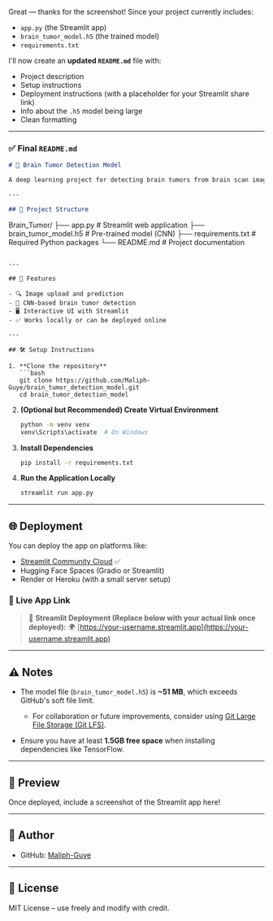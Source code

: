 Great — thanks for the screenshot! Since your project currently includes:

- `app.py` (the Streamlit app)
- `brain_tumor_model.h5` (the trained model)
- `requirements.txt`

I'll now create an **updated `README.md`** file with:

- Project description
- Setup instructions
- Deployment instructions (with a placeholder for your Streamlit share link)
- Info about the `.h5` model being large
- Clean formatting

---

### ✅ Final `README.md`

```markdown
# 🧠 Brain Tumor Detection Model

A deep learning project for detecting brain tumors from brain scan images using a trained Convolutional Neural Network (CNN), deployed via a user-friendly Streamlit web app.

---

## 📂 Project Structure
```

Brain_Tumor/
├── app.py # Streamlit web application
├── brain_tumor_model.h5 # Pre-trained model (CNN)
├── requirements.txt # Required Python packages
└── README.md # Project documentation

````

---

## 🚀 Features

- 🔍 Image upload and prediction
- 🧠 CNN-based brain tumor detection
- 🖥️ Interactive UI with Streamlit
- ✅ Works locally or can be deployed online

---

## 🛠️ Setup Instructions

1. **Clone the repository**
   ```bash
   git clone https://github.com/Maliph-Guye/brain_tumor_detection_model.git
   cd brain_tumor_detection_model
````

2. **(Optional but Recommended) Create Virtual Environment**

   ```bash
   python -m venv venv
   venv\Scripts\activate  # On Windows
   ```

3. **Install Dependencies**

   ```bash
   pip install -r requirements.txt
   ```

4. **Run the Application Locally**

   ```bash
   streamlit run app.py
   ```

---

## 🌐 Deployment

You can deploy the app on platforms like:

- [Streamlit Community Cloud](https://streamlit.io/cloud) ✅
- Hugging Face Spaces (Gradio or Streamlit)
- Render or Heroku (with a small server setup)

### 🔗 Live App Link

> 📌 **Streamlit Deployment (Replace below with your actual link once deployed):**
> 🌍 [https://your-username.streamlit.app](https://your-username.streamlit.app)

---

## ⚠️ Notes

- The model file (`brain_tumor_model.h5`) is **~51 MB**, which exceeds GitHub's soft file limit.

  - For collaboration or future improvements, consider using [Git Large File Storage (Git LFS)](https://git-lfs.github.com/).

- Ensure you have at least **1.5GB free space** when installing dependencies like TensorFlow.

---

## 📸 Preview

Once deployed, include a screenshot of the Streamlit app here!

---

## 👤 Author

- GitHub: [Maliph-Guye](https://github.com/Maliph-Guye)

---

## 📜 License

MIT License – use freely and modify with credit.
